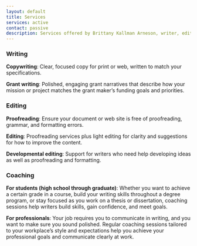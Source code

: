 ```yaml
---
layout: default
title: Services
services: active
contact: passive
description: Services offered by Brittany Kallman Arneson, writer, editor, and writing coach
---
```

<div class='contact'>
  
### Writing

**Copywriting**: Clear, focused copy for print or web, written to
match your specifications.

**Grant writing**: Polished, engaging grant narratives that
describe how your mission or project matches the grant
maker’s funding goals and priorities.

### Editing

**Proofreading**: Ensure your document or web site is free of
proofreading, grammar, and formatting errors.

**Editing**: Proofreading services plus light editing for clarity
and suggestions for how to improve the content.

**Developmental editing**: Support for writers who need help
developing ideas as well as proofreading and
formatting. 

### Coaching

**For students (high school through graduate)**: Whether you
want to achieve a certain grade in a course, build your
writing skills throughout a degree program, or stay focused
as you work on a thesis or dissertation, coaching
sessions help writers build skills, gain confidence, and meet
goals.

**For professionals**: Your job requires you to communicate in
writing, and you want to make sure you sound polished.
Regular coaching sessions tailored to your workplace’s style
and expectations help you achieve your professional goals
and communicate clearly at work.

</div>

